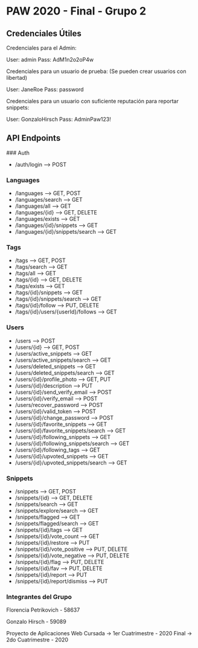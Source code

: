 # PAW 2020 - Final - Grupo 2

## Credenciales Útiles

Credenciales para el Admin:

User: admin
Pass: AdM1n2o2oP4w

Credenciales para un usuario de prueba:
(Se pueden crear usuarios con libertad)

User: JaneRoe
Pass: password

Credenciales para un usuario con suficiente reputación para reportar snippets:

User: GonzaloHirsch
Pass: AdminPaw123!

## API Endpoints

### Auth
 - /auth/login --> POST

### Languages
 - /languages --> GET, POST
 - /languages/search --> GET
 - /languages/all --> GET
 - /languages/{id} --> GET, DELETE
 - /languages/exists --> GET
 - /languages/{id}/snippets --> GET
 - /languages/{id}/snippets/search --> GET

### Tags
 - /tags --> GET, POST
 - /tags/search --> GET
 - /tags/all --> GET
 - /tags/{id} --> GET, DELETE
 - /tags/exists --> GET
 - /tags/{id}/snippets --> GET
 - /tags/{id}/snippets/search --> GET
 - /tags/{id}/follow --> PUT, DELETE
 - /tags/{id}/users/{userId}/follows --> GET

### Users
 - /users --> POST
 - /users/{id} --> GET, POST
 - /users/active_snippets --> GET
 - /users/active_snippets/search --> GET
 - /users/deleted_snippets --> GET
 - /users/deleted_snippets/search --> GET
 - /users/{id}/profile_photo --> GET, PUT
 - /users/{id}/description --> PUT
 - /users/{id}/send_verify_email --> POST
 - /users/{id}/verify_email --> POST
 - /users/recover_password --> POST
 - /users/{id}/valid_token --> POST
 - /users/{id}/change_password --> POST
 - /users/{id}/favorite_snippets --> GET
 - /users/{id}/favorite_snippets/search --> GET
 - /users/{id}/following_snippets --> GET
 - /users/{id}/following_snippets/search --> GET
 - /users/{id}/following_tags --> GET
 - /users/{id}/upvoted_snippets --> GET
 - /users/{id}/upvoted_snippets/search --> GET

### Snippets
 - /snippets --> GET, POST
 - /snippets/{id} --> GET, DELETE
 - /snippets/search --> GET
 - /snippets/explore/search --> GET
 - /snippets/flagged --> GET
 - /snippets/flagged/search --> GET
 - /snippets/{id}/tags --> GET
 - /snippets/{id}/vote_count --> GET
 - /snippets/{id}/restore --> PUT
 - /snippets/{id}/vote_positive --> PUT, DELETE
 - /snippets/{id}/vote_negative --> PUT, DELETE
 - /snippets/{id}/flag --> PUT, DELETE
 - /snippets/{id}/fav --> PUT, DELETE
 - /snippets/{id}/report --> PUT
 - /snippets/{id}/report/dismiss --> PUT

### Integrantes del Grupo

Florencia Petrikovich - 58637

Gonzalo Hirsch - 59089

Proyecto de Aplicaciones Web
Cursada -> 1er Cuatrimestre - 2020
Final -> 2do Cuatrimestre - 2020